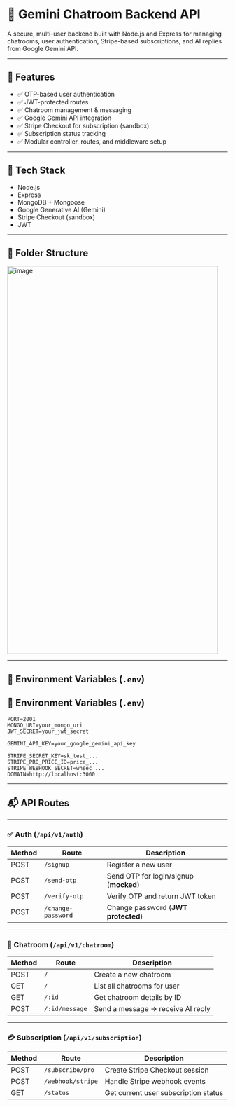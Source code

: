 # 💬 Gemini Chatroom Backend API

A secure, multi-user backend built with Node.js and Express for managing chatrooms, user authentication, Stripe-based subscriptions, and AI replies from Google Gemini API.

---

## 🚀 Features

- ✅ OTP-based user authentication
- ✅ JWT-protected routes
- ✅ Chatroom management & messaging
- ✅ Google Gemini API integration
- ✅ Stripe Checkout for subscription (sandbox)
- ✅ Subscription status tracking
- ✅ Modular controller, routes, and middleware setup

---

## 🧱 Tech Stack

- Node.js
- Express
- MongoDB + Mongoose
- Google Generative AI (Gemini)
- Stripe Checkout (sandbox)
- JWT

---

## 📁 Folder Structure
<img width="481" height="886" alt="image" src="https://github.com/user-attachments/assets/6a5dc242-6e7e-4def-870c-9bdc05337bbc" />

---

## 🔐 Environment Variables (`.env`)

## 🔐 Environment Variables (`.env`)

```env
PORT=2001
MONGO_URI=your_mongo_uri
JWT_SECRET=your_jwt_secret

GEMINI_API_KEY=your_google_gemini_api_key

STRIPE_SECRET_KEY=sk_test_...
STRIPE_PRO_PRICE_ID=price_...
STRIPE_WEBHOOK_SECRET=whsec_...
DOMAIN=http://localhost:3000
```

---

## 📬 API Routes

---

### ✅ Auth (`/api/v1/auth`)

| Method | Route             | Description                              |
|--------|-------------------|------------------------------------------|
| POST   | `/signup`         | Register a new user                      |
| POST   | `/send-otp`       | Send OTP for login/signup (**mocked**)   |
| POST   | `/verify-otp`     | Verify OTP and return JWT token          |
| POST   | `/change-password`| Change password (**JWT protected**)      |

---

### 💬 Chatroom (`/api/v1/chatroom`)

| Method | Route           | Description                           |
|--------|------------------|---------------------------------------|
| POST   | `/`              | Create a new chatroom                 |
| GET    | `/`              | List all chatrooms for user           |
| GET    | `/:id`           | Get chatroom details by ID            |
| POST   | `/:id/message`   | Send a message → receive AI reply     |

---

### 💳 Subscription (`/api/v1/subscription`)

| Method | Route               | Description                           |
|--------|---------------------|---------------------------------------|
| POST   | `/subscribe/pro`    | Create Stripe Checkout session        |
| POST   | `/webhook/stripe`   | Handle Stripe webhook events          |
| GET    | `/status`           | Get current user subscription status  |


